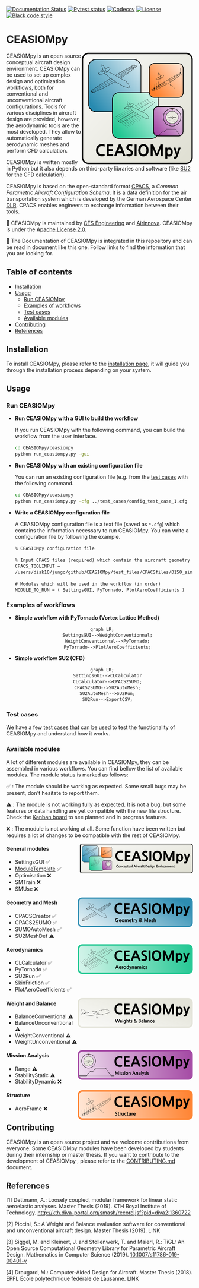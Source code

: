 [![Documentation Status](https://readthedocs.org/projects/ceasiompy/badge/?version=latest)](https://ceasiompy.readthedocs.io/en/latest/?badge=latest)
[![Pytest status](https://github.com/cfsengineering/CEASIOMpy/actions/workflows/pytest.yml/badge.svg?branch=main)](https://github.com/cfsengineering/CEASIOMpy/actions/workflows/pytest.yml)
[![Codecov](https://codecov.io/gh/cfsengineering/CEASIOMpy/branch/main/graph/badge.svg?token=d6cyUEOmOQ)](https://codecov.io/gh/cfsengineering/CEASIOMpy)
[![License](https://img.shields.io/badge/license-Apache%202-blue.svg)](https://github.com/cfsengineering/CEASIOMpy/blob/main/LICENSE)
[![Black code style](https://img.shields.io/badge/code%20style-black-000000.svg)](https://github.com/psf/black)


# CEASIOMpy

<img align="right" width="300" height="300" src="./documents/logos/CEASIOMpy_main_logos.png">

CEASIOMpy is an open source conceptual aircraft design environment. CEASIOMpy can be used to set up complex design and optimization workflows, both for conventional and unconventional aircraft configurations. Tools for various disciplines in aircraft design are provided, however, the aerodynamic tools are the most developed. They allow to automatically generate aerodynamic meshes and perform CFD calculation.

CEASIOMpy is written mostly in Python but it also depends on third-party libraries and software (like [SU2](https://su2code.github.io/) for the CFD calculation).

CEASIOMpy is based on the open-standard format [CPACS](https://www.cpacs.de/), a *Common Parametric Aircraft Configuration Schema*. It is a data definition for the air transportation system which is developed by the German Aerospace Center [DLR](https://www.dlr.de/). CPACS enables engineers to exchange information between their tools.

:scroll: CEASIOMpy is maintained by [CFS Engineering](https://cfse.ch/) and [Airinnova](https://airinnova.se/). CEASIOMpy is under the [Apache License 2.0](https://github.com/cfsengineering/CEASIOMpy/blob/main/LICENSE).

:book: The Documentation of CEASIOMpy is integrated in this repository and can be read in document like this one. Follow links to find the information that you are looking for.

## Table of contents

 - [Installation](#installation)
 - [Usage](#usage)
   - [Run CEASIOMpy](#run-ceasiompy)
   - [Examples of workflows](#examples-of-workflows)
   - [Test cases](#test-cases)
   - [Available modules](#available-modules)
 - [Contributing](#contributing)
 - [References](#references)



## Installation

To install CEASIOMpy, please refer to the [installation page](./installation/INSTALLATION.md), it will guide you through the installation process depending on your system.


## Usage

### Run CEASIOMpy

- **Run CEASIOMpy with a GUI to build the workflow**
    
    If you run CEASIOMpy with the following command, you can build the workflow from the user interface.

    ```bash
    cd CEASIOMpy/ceasiompy
    python run_ceasiompy.py -gui
    ```

- **Run CEASIOMpy with an existing configuration file**

    You can run an existing configuration file (e.g. from the [test cases](#test-cases) with the following command.

    ```bash
    cd CEASIOMpy/ceasiompy
    python run_ceasiompy.py -cfg ../test_cases/config_test_case_1.cfg
    ```

- **Write a CEASIOMpy configuration file**

    A CEASIOMpy configuration file is a text file (saved as `*.cfg`) which contains the information necessary to run CEASIOMpy. You can write a configuration file by following the example.

    ```text
    % CEASIOMpy configuration file

    % Input CPACS files (required) which contain the aircraft geometry
    CPACS_TOOLINPUT = /users/disk10/jungo/github/CEASIOMpy/test_files/CPACSfiles/D150_simple.xml

    # Modules which will be used in the workflow (in order)
    MODULE_TO_RUN = ( SettingsGUI, PyTornado, PlotAeroCoefficients )
    ```

### Examples of workflows

- **Simple workflow with PyTornado (Vortex Lattice Method)**

<div align="center">

```mermaid
  graph LR;
      SettingsGUI-->WeightConventionnal;
      WeightConventionnal-->PyTornado;
      PyTornado-->PlotAeroCoefficients;
```
</div>


- **Simple workflow SU2 (CFD)**

<div align="center">

```mermaid
  graph LR;
      SettingsGUI-->CLCalculator
      CLCalculator-->CPACS2SUMO;
      CPACS2SUMO-->SU2AutoMesh;
      SU2AutoMesh-->SU2Run;
      SU2Run-->ExportCSV;
```
</div>


### Test cases

We have a few [test cases](./test_cases/TESTCASES.md) that can be used to test the functionality of CEASIOMpy and understand how it works.


### Available modules

A lot of different modules are available in CEASIOMpy, they can be assembled in various workflows. You can find bellow the list of available modules. The module status is marked as follows:

:white_check_mark: : The module should be working as expected. Some small bugs may be present, don't hesitate to report them.

:warning: : The module is not working fully as expected. It is not a bug, but some features or data handling are yet compatible with the new file structure. Check the [Kanban board](https://github.com/cfsengineering/CEASIOMpy/projects/1) to see planned and in progress features.

:x: : The module is not working at all. Some function have been written but requires a lot of changes to be compatible with the rest of CEASIOMpy.


<img align="right" height="80" src="documents/logos/CEASIOMpy_banner_main.png">

#### General modules

- SettingsGUI :white_check_mark:
-  [ModuleTemplate](./ceasiompy/ModuleTemplate/MODULETEMPLATE.md) :white_check_mark:
- Optimisation :x:
- SMTrain :x:
- SMUse :x:


<img align="right" height="80" src="documents/logos/CEASIOMpy_banner_geometry.png">

#### Geometry and Mesh

- CPACSCreator :white_check_mark:
- CPACS2SUMO :white_check_mark:
- SUMOAutoMesh :white_check_mark:
- SU2MeshDef :warning:


<img align="right" height="80" src="documents/logos/CEASIOMpy_banner_aero.png">

#### Aerodynamics

- CLCalculator :white_check_mark:
- PyTornado :white_check_mark:
- SU2Run :white_check_mark:
- SkinFriction :white_check_mark:
- PlotAeroCoefficients :white_check_mark:


<img align="right" height="80" src="documents/logos/CEASIOMpy_banner_weights.png">

#### Weight and Balance

- BalanceConventional :warning:
- BalanceUnconventional :warning:
- WeightConventional :warning:
- WeightUnconventional :warning:


<img align="right" height="80" src="documents/logos/CEASIOMpy_banner_mission.png">

#### Mission Analysis

- Range :warning:
- StabilityStatic :warning:
- StabilityDynamic :x:


<img align="right" height="80" src="documents/logos/CEASIOMpy_banner_structure.png">

#### Structure 

- AeroFrame :x:


## Contributing

CEASIOMpy is an open source project and we welcome contributions from everyone. Some CEASIOMpy modules have been developed by students during their internship or master thesis.
If you want to contribute to the development of CEASIOMpy , please refer to the [CONTRIBUTING.md](./CONTRIBUTING.md) document.


## References

<!-- How to cite a reference [[1]](#Dett19) -->
 
<a id="Dett19">[1]</a> Dettmann, A.: Loosely coupled, modular framework for linear static aeroelastic analyses. Master Thesis (2019). KTH Royal Institute of Technology. http://kth.diva-portal.org/smash/record.jsf?pid=diva2:1360722

<a id="Picc19">[2]</a> Piccini, S.: A Weight and Balance evaluation software for conventional and unconventional aircraft design. Master Thesis (2019). LINK

<a id="Sigg19">[3]</a> Siggel, M. and Kleinert, J. and Stollenwerk, T. and Maierl, R.: TiGL: An Open Source Computational Geometry Library for Parametric Aircraft Design. Mathematics in Computer Science (2019). [10.1007/s11786-019-00401-y](https://link.springer.com/article/10.1007/s11786-019-00401-y)  

<a id="Drou18">[4]</a> Drougard, M.: Computer-Aided Design for Aircraft. Master Thesis (2018). EPFL École polytechnique fédérale de Lausanne. LINK  
